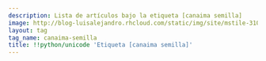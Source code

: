 ```yaml
---
description: Lista de artículos bajo la etiqueta [canaima semilla]
image: http://blog-luisalejandro.rhcloud.com/static/img/site/mstile-310x310.png
layout: tag
tag_name: canaima-semilla
title: !!python/unicode 'Etiqueta [canaima semilla]'
---
```

